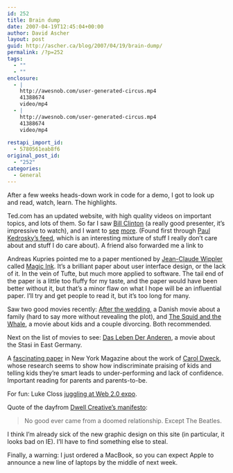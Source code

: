 ```yaml
---
id: 252
title: Brain dump
date: 2007-04-19T12:45:04+00:00
author: David Ascher
layout: post
guid: http://ascher.ca/blog/2007/04/19/brain-dump/
permalink: /?p=252
tags:
  - ""
  - ""
enclosure:
  - |
    http://awesnob.com/user-generated-circus.mp4
    41388674
    video/mp4
  - |
    http://awesnob.com/user-generated-circus.mp4
    41388674
    video/mp4
    
restapi_import_id:
  - 5780561eab8f6
original_post_id:
  - "252"
categories:
  - General
---
```

After a few weeks heads-down work in code for a demo, I got to look up and read, watch, learn. The highlights.

Ted.com has an updated website, with high quality videos on important topics, and lots of them. So far I saw [Bill Clinton](http://www.ted.com/index.php/talks/view/id/85) (a really good presenter, it&#8217;s impressive to watch), and I want to [see](http://www.ted.com/index.php/talks/view/id/92) [more](http://www.ted.com/index.php/talks/view/id/83). (Found first through [Paul Kedrosky&#8217;s feed](http://paul.kedrosky.com/), which is an interesting mixture of stuff I really don&#8217;t care about and stuff I do care about). A friend also forwarded me a link to

Andreas Kupries pointed me to a paper mentioned by [Jean-Claude Wippler](http://www.equi4.com/jcw/) called [Magic Ink](http://worrydream.com/MagicInk/). It&#8217;s a brilliant paper about user interface design, or the lack of it. In the vein of Tufte, but much more applied to software. The tail end of the paper is a little too fluffy for my taste, and the paper would have been better without it, but that&#8217;s a minor flaw on what I hope will be an influential paper. I&#8217;ll try and get people to read it, but it&#8217;s too long for many.

Saw two good movies recently: [After the wedding](http://www.google.com/url?sa=t&ct=res&cd=3&url=http%3A%2F%2Fwww.apple.com%2Ftrailers%2Findependent%2Fafterthewedding%2Ftrailer%2F&ei=_MEnRqPBKYOqgwOdhZyvDw&usg=AFrqEze-YUaKfOalbq1pNhMnVTcIBTelgw&sig2=dV53qAFyj3I4JRajycc3RQ), a Danish movie about a family (hard to say more without revealing the plot), and [The Squid and the Whale](http://www.apple.com/trailers/independent/thesquidandthewhale.html), a movie about kids and a couple divorcing. Both recommended.

Next on the list of movies to see: [Das Leben Der Anderen](http://www.imdb.com/title/tt0405094/), a movie about the Stasi in East Germany.

A [fascinating paper](http://nymag.com/news/features/27840/) in New York Magazine about the work of [Carol Dweck](http://www-psych.stanford.edu/~dweck/), whose research seems to show how indiscriminate praising of kids and telling kids they&#8217;re smart leads to under-performing and lack of confidence. Important reading for parents and parents-to-be.

For fun: Luke Closs [juggling at Web 2.0 expo](http://www.youtube.com/watch?v=f9BbL2G_wMI).

Quote of the dayfrom [Dwell Creative&#8217;s manifesto](http://www.dwellcreative.com/manifesto.html):

> No good ever came from a doomed relationship. Except The Beatles. 

I think I&#8217;m already sick of the new graphic design on this site (in particular, it looks bad on IE). I&#8217;ll have to find something else to steal.

Finally, a warning: I just ordered a MacBook, so you can expect Apple to announce a new line of laptops by the middle of next week.